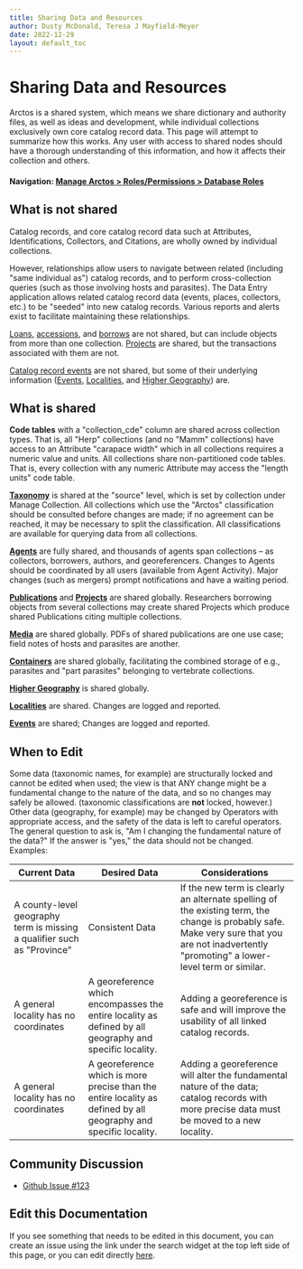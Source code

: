 ```yaml
---
title: Sharing Data and Resources
author: Dusty McDonald, Teresa J Mayfield-Meyer
date: 2022-12-29
layout: default_toc
---
```


# Sharing Data and Resources

Arctos is a shared system, which means we share dictionary and authority files, as well as ideas and development, while individual collections exclusively own core catalog record data. This page will attempt to summarize how this works. Any user with access to shared nodes should have a thorough understanding of this information, and how it affects their collection and others.

#### Navigation: <a href="https://arctos.database.museum/Admin/user_roles.cfm" target="_blank">Manage Arctos > Roles/Permissions > Database Roles</a>

## What is not shared

Catalog records, and core catalog record data such at Attributes, Identifications, Collectors, and Citations, are wholly owned by individual collections.

However, relationships allow users to navigate between related (including "same individual as") catalog records, and to perform cross-collection queries (such as those involving hosts and parasites). The Data Entry application allows related catalog record data (events, places, collectors, etc.) to be "seeded" into new catalog records. Various reports and alerts exist to facilitate maintaining these relationships. 

[Loans](loans), [accessions](accession), and [borrows](borrows) are not shared, but can include objects from more than one collection. [Projects](projects) are shared, but the transactions associated with them are not.

[Catalog record events](specimen-event) are not shared, but some of their underlying information ([Events](collecting-event), [Localities](locality), and [Higher Geography](higher-geography)) are.

## What is shared

**Code tables** with a "collection_cde" column are shared across collection
types. That is, all "Herp" collections (and no "Mamm" collections) have
access to an Attribute "carapace width" which in all collections
requires a numeric value and units. All collections share
non-partitioned code tables. That is, every collection with any numeric
Attribute may access the "length units" code table.

**[Taxonomy](taxonomy)** is shared at the "source" level, which is set by collection
under Manage Collection. All collections which use the "Arctos"
classification should be consulted before changes are made; if no
agreement can be reached, it may be necessary to split the
classification. All classifications are available for querying data from
all collections.

**[Agents](agent)** are fully shared, and thousands of agents span collections – as
collectors, borrowers, authors, and georeferencers. Changes to Agents
should be coordinated by all users (available from Agent Activity).
Major changes (such as mergers) prompt notifications and have a waiting
period.

**[Publications](publications)** and **[Projects](projects)** are shared globally. Researchers borrowing
objects from several collections may create shared Projects which
produce shared Publications citing multiple collections.

**[Media](media)** are shared globally. PDFs of shared publications are one use case;
field notes of hosts and parasites are another.

**[Containers](container)** are shared globally, facilitating the combined storage of
e.g., parasites and "part parasites" belonging to vertebrate
collections.

**[Higher Geography](higher-geography)** is shared globally. 

**[Localities](locality)** are shared. Changes are logged and reported.

**[Events](collecting-event)** are shared; Changes are logged and reported.

## When to Edit

Some data (taxonomic names, for example) are structurally locked and cannot be edited when used; the view is that ANY change might be a fundamental change to the nature of the data, and so no changes may safely be allowed. (taxonomic classifications are **not** locked, however.) Other data (geography, for example) may be changed by Operators with appropriate access, and the safety of the data is left to careful operators. The general question to ask is, "Am I changing the fundamental nature of the data?" If the answer is "yes," the data should not be changed. Examples:

|Current Data|Desired Data|Considerations|
|------------|------------|--------------|
|A county-level geography term is missing a qualifier such as "Province"|Consistent Data|If the new term is clearly an alternate spelling of the existing term, the change is probably safe. Make very sure that you are not inadvertently "promoting" a lower-level term or similar.|
|A general locality has no coordinates|A georeference which encompasses the entire locality as defined by all geography and specific locality.|Adding a georeference is safe and will improve the usability of all linked catalog records.|
|A general locality has no coordinates|A georeference which is more precise than the entire locality as defined by all geography and specific locality.|Adding a georeference will alter the fundamental nature of the data; catalog records with more precise data must be moved to a new locality.|

## Community Discussion
 - <a href="https://github.com/ArctosDB/documentation-wiki/issues/123">Github Issue #123</a>

## Edit this Documentation

If you see something that needs to be edited in this document, you can create an issue using the link under the search widget at the top left side of this page, or you can edit directly <a href="https://github.com/ArctosDB/documentation-wiki/edit/gh-pages/_documentation/sharing-data-and-resources.markdown" target="_blank">here</a>.
